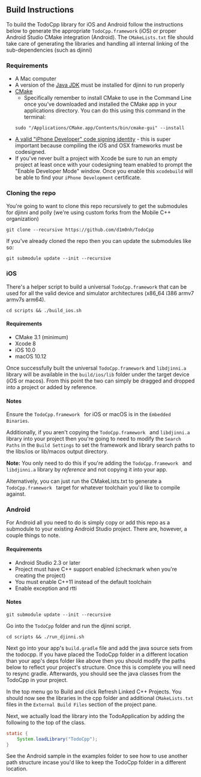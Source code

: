 ## Build Instructions
To build the TodoCpp library for iOS and Android follow the instructions below to generate the appropriate `TodoCpp.framework` (iOS) or proper Android Studio CMake integration (Android). The `CMakeLists.txt` file should take care of generating the libraries and handling all internal linking of the sub-dependencies (such as djinni)

### Requirements
- A Mac computer
- A version of the [Java JDK](http://www.oracle.com/technetwork/java/javase/downloads/jdk8-downloads-2133151.html) must be installed for djinni to run properly
- [CMake](https://cmake.org/install/)
    - Specifically remember to install CMake to use in the Command Line once you've downloaded and installed the CMake app in your applications directory. You can do this using this command in the terminal:
    ```
    sudo "/Applications/CMake.app/Contents/bin/cmake-gui" --install
    ```
- [A valid "iPhone Developer" code signing identity](http://polly.readthedocs.io/en/latest/toolchains/ios/errors/polly_ios_development_team.html) - this is super important because compiling the iOS and OSX frameworks must be codesigned.
- If you've never built a project with Xcode be sure to run an empty project at least once with your codesigning team enabled to prompt the "Enable Developer Mode" window. Once you enable this `xcodebuild` will be able to find your `iPhone Development` certificate.

### Cloning the repo
You're going to want to clone this repo recursively to get the submodules for djinni and polly (we're using custom forks from the Mobile C++ organization)
```
git clone --recursive https://github.com/d1m0nh/TodoCpp
```

If you've already cloned the repo then you can update the submodules like so:
```
git submodule update --init --recursive
```

### iOS

There's a helper script to build a universal `TodoCpp.framework` that can be used for all the valid device and simulator architectures (x86_64 i386 armv7 armv7s arm64).
```
cd scripts && ./build_ios.sh
```

#### Requirements
- CMake 3.1 (minimum)
- Xcode 8
- iOS 10.0
- macOS 10.12

Once successfully built the universal `TodoCpp.framework` and `libdjinni.a` library will be available in the `build/ios/lib` folder under the target device (iOS or macos). From this point the two can simply be dragged and dropped into a project or added by reference.

#### Notes

Ensure the `TodoCpp.framework ` for iOS or macOS is in the `Embedded Binaries`.

Additionally, if you aren't copying the `TodoCpp.framework ` and `libdjinni.a` library into your project then you're going to need to modify the `Search Paths` in the `Build Settings` to set the framework and library search paths to the libs/ios or lib/macos output directory.

**Note:** You only need to do this if you're adding the `TodoCpp.framework ` and `libdjinni.a` library by *reference* and not copying it into your app.

Alternatively, you can just run the CMakeLists.txt to generate a `TodoCpp.framework ` target for whatever toolchain you'd like to compile against.


### Android

For Android all you need to do is simply copy or add this repo as a submodule to your existing Android Studio project. There are, however, a couple things to note.

#### Requirements
- Android Studio 2.3 or later
- Project must have C++ support enabled (checkmark when you're creating the project)
- You must enable C++11 instead of the default toolchain
- Enable exception and rtti

#### Notes
```
git submodule update --init --recursive
```

Go into the `TodoCpp` folder and run the djinni script.
```
cd scripts && ./run_djinni.sh
```

Next go into your app's `build.gradle` file and add the java source sets from the todocpp. If you have placed the TodoCpp folder in a different location than your app's deps folder like above then you should modify the paths below to reflect your project's structure.
Once this is complete you will need to resync gradle. Afterwards, you should see the java classes from the TodoCpp in your project.

In the top menu go to Build and click Refresh Linked C++ Projects. You should now see the libraries in the cpp folder and additional `CMakeLists.txt` files in the `External Build Files` section of the project pane.

Next, we actually load the library into the TodoApplication by adding the following to the top of the class.
```java
static {
    System.loadLibrary("TodoCpp");
}
```

See the Android sample in the examples folder to see how to use another path structure incase you'd like to keep the TodoCpp folder in a different location.